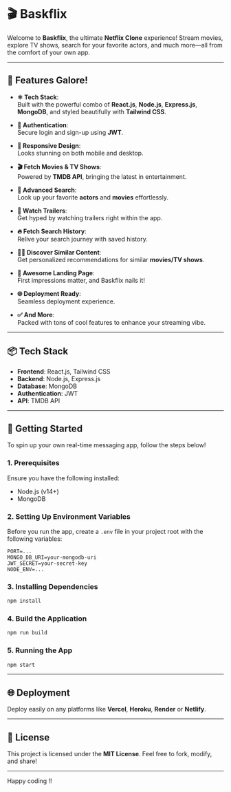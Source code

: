 # 🎬 Baskflix

Welcome to **Baskflix**, the ultimate **Netflix Clone** experience! Stream movies, explore TV shows, search for your favorite actors, and much more—all from the comfort of your own app.

---

## 🚀 Features Galore!

- **⚛️ Tech Stack**:  
  Built with the powerful combo of **React.js**, **Node.js**, **Express.js**, **MongoDB**, and styled beautifully with **Tailwind CSS**.

- **🔐 Authentication**:  
  Secure login and sign-up using **JWT**.

- **📱 Responsive Design**:  
  Looks stunning on both mobile and desktop.

- **🎬 Fetch Movies & TV Shows**:  
  Powered by **TMDB API**, bringing the latest in entertainment.

- **🔎 Advanced Search**:  
  Look up your favorite **actors** and **movies** effortlessly.

- **🎥 Watch Trailers**:  
  Get hyped by watching trailers right within the app.

- **🔥 Fetch Search History**:  
  Relive your search journey with saved history.

- **🐱‍👤 Discover Similar Content**:  
  Get personalized recommendations for similar **movies/TV shows**.

- **💙 Awesome Landing Page**:  
  First impressions matter, and Baskflix nails it!

- **🌐 Deployment Ready**:  
  Seamless deployment experience.

- **✅ And More**:  
  Packed with tons of cool features to enhance your streaming vibe.

---

## 📦 Tech Stack

- **Frontend**: React.js, Tailwind CSS  
- **Backend**: Node.js, Express.js  
- **Database**: MongoDB  
- **Authentication**: JWT  
- **API**: TMDB API

---

## 🔧 Getting Started

To spin up your own real-time messaging app, follow the steps below!

### 1. Prerequisites

Ensure you have the following installed:

- Node.js (v14+)
- MongoDB

### 2. Setting Up Environment Variables

Before you run the app, create a `.env` file in your project root with the following variables:
```env
PORT=...
MONGO_DB_URI=your-mongodb-uri
JWT_SECRET=your-secret-key
NODE_ENV=...
```

### 3. Installing Dependencies

```bash
npm install
```

### 4. Build the Application

```bash
npm run build
```

### 5. Running the App

```bash
npm start
```

---

## 🌐 Deployment
Deploy easily on any platforms like **Vercel**, **Heroku**, **Render** or **Netlify**.

---

## 📝 License
This project is licensed under the **MIT License**. Feel free to fork, modify, and share!

---

Happy coding !!
